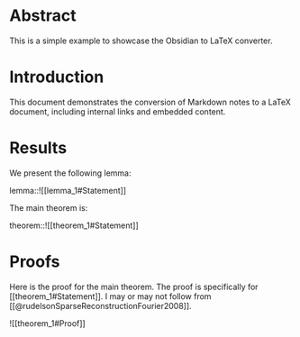 # Abstract
This is a simple example to showcase the Obsidian to LaTeX converter.

# Introduction
This document demonstrates the conversion of Markdown notes to a LaTeX document, including internal links and embedded content.

# Results
We present the following lemma:

lemma::![[lemma_1#Statement]]

The main theorem is:

theorem::![[theorem_1#Statement]]

# Proofs
Here is the proof for the main theorem. The proof is specifically for [[theorem_1#Statement]]. I may or may not follow from [[@rudelsonSparseReconstructionFourier2008]].

![[theorem_1#Proof]]
